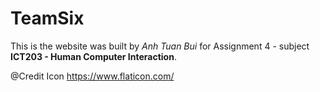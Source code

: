 # TeamSix

This is the website was built by *Anh Tuan Bui* for Assignment 4 - subject __ICT203 - Human Computer Interaction__.

@Credit 
Icon
https://www.flaticon.com/
